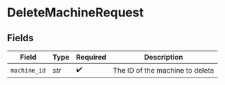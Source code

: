 # DeleteMachineRequest


## Fields

| Field                           | Type                            | Required                        | Description                     |
| ------------------------------- | ------------------------------- | ------------------------------- | ------------------------------- |
| `machine_id`                    | *str*                           | :heavy_check_mark:              | The ID of the machine to delete |